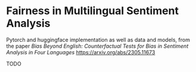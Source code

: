 # Fairness in Multilingual Sentiment Analysis
Pytorch and huggingface implementation as well as data and models, from the paper _Bias Beyond English: Counterfactual Tests for Bias in Sentiment Analysis in Four Languages_ https://arxiv.org/abs/2305.11673


TODO

